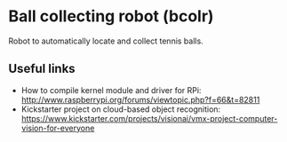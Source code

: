 Ball collecting robot (bcolr)
===

Robot to automatically locate and collect tennis balls.

Useful links
--
* How to compile kernel module and driver for RPi: http://www.raspberrypi.org/forums/viewtopic.php?f=66&t=82811
* Kickstarter project on cloud-based object recognition: https://www.kickstarter.com/projects/visionai/vmx-project-computer-vision-for-everyone
